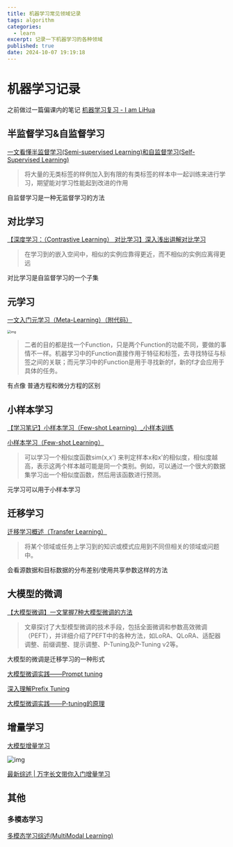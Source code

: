 ```yaml
---
title: 机器学习常见领域记录
tags: algorithm
categories:
  - learn
excerpt: 记录一下机器学习的各种领域
published: true
date: 2024-10-07 19:19:18
---
```


# 机器学习记录

之前做过一篇偏课内的笔记 [机器学习复习 - I am LiHua](https://iamlihua.github.io/2024/06/09/ml-learn/)

## 半监督学习&自监督学习

[一文看懂半监督学习(Semi-supervised Learning)和自监督学习(Self-Supervised Learning)](https://blog.csdn.net/qq_44015059/article/details/106448533)

> 将大量的无类标签的样例加入到有限的有类标签的样本中一起训练来进行学习，期望能对学习性能起到改进的作用

自监督学习是一种无监督学习的方法

## 对比学习

[【深度学习：（Contrastive Learning） 对比学习】深入浅出讲解对比学习](https://blog.csdn.net/jcfszxc/article/details/135381129)

> 在学习到的嵌入空间中，相似的实例应靠得更近，而不相似的实例应离得更远

对比学习是自监督学习的一个子集

## 元学习

[一文入门元学习（Meta-Learning）（附代码）](https://zhuanlan.zhihu.com/p/136975128)

<img src="https://pic4.zhimg.com/v2-2155d09e7227f572140b5e01c420daf7.webp" alt="img" style="zoom:50%;" />

> 二者的目的都是找一个Function，只是两个Function的功能不同，要做的事情不一样。机器学习中的Function直接作用于特征和标签，去寻找特征与标签之间的关联；而元学习中的Function是用于寻找新的f，新的f才会应用于具体的任务。

有点像 普通方程和微分方程的区别

## 小样本学习

[【学习笔记】小样本学习（Few-shot Learning）_小样本训练](https://blog.csdn.net/zhaohongfei_358/article/details/124057980)

[小样本学习（Few-shot Learning）](https://zhuanlan.zhihu.com/p/61215293)

> 可以学习一个相似度函数sim(x,x') 来判定样本x和x'的相似度，相似度越高，表示这两个样本越可能是同一个类别。例如，可以通过一个很大的数据集学习出一个相似度函数，然后用该函数进行预测。

元学习可以用于小样本学习

## 迁移学习

[迁移学习概述（Transfer Learning）](https://blog.csdn.net/dakenz/article/details/85954548)

> 将某个领域或任务上学习到的知识或模式应用到不同但相关的领域或问题中。

会看源数据和目标数据的分布差别/使用共享参数这样的方法

## 大模型的微调

[【大模型微调】一文掌握7种大模型微调的方法](https://community.modelscope.cn/66f907112db35d1195f223b8.html)

> 文章探讨了大型模型微调的技术手段，包括全面微调和参数高效微调（PEFT），并详细介绍了PEFT中的各种方法，如LoRA、QLoRA、适配器调整、前缀调整、提示调整、P-Tuning及P-Tuning v2等。

大模型的微调是迁移学习的一种形式

[大模型微调实践——Prompt tuning](https://mp.weixin.qq.com/s?__biz=Mzg4MTkwMTQ4NA==&mid=2247484100&idx=1&sn=9a16611524c7953361717769284e7802&chksm=cf5fa807f8282111d1c8912ce305072f3e5558506d45b4d634d8e315cb84bdb7b5d92a7747c6&scene=21#wechat_redirect)

[深入理解Prefix Tuning](https://zhuanlan.zhihu.com/p/639685912)

[大模型微调实践——P-tuning的原理](https://mp.weixin.qq.com/s?__biz=Mzg4MTkwMTQ4NA==&mid=2247484109&idx=1&sn=5757e1179c610e69e777b555b60787b0&chksm=cf5fa80ef82821189852897cee5741ea0cdc637ceb3b7e91bdd85715d37d74417814cec55071&scene=21#wechat_redirect)

## 增量学习

[大模型增量学习](https://zhuanlan.zhihu.com/p/672241066)

![img](https://pic1.zhimg.com/v2-e4d04563c43786d81438ccd495638f7e.webp)

[最新综述 | 万字长文带你入门增量学习](https://blog.csdn.net/CV_Autobot/article/details/129036208)

## 其他

### 多模态学习

[多模态学习综述(MultiModal Learning) ](https://zhuanlan.zhihu.com/p/582878508)
